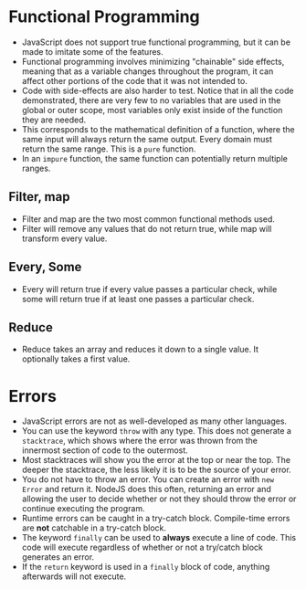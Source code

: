 # Functional Programming

- JavaScript does not support true functional programming, but it can be made to imitate some of the features.
- Functional programming involves minimizing "chainable" side effects, meaning that as a variable changes throughout the program, it can affect other portions of the code that it was not intended to.
- Code with side-effects are also harder to test.  Notice that in all the code demonstrated, there are very few to no variables that are used in the global or outer scope, most variables only exist inside of the function they are needed.
- This corresponds to the mathematical definition of a function, where the same input will always return the same output.  Every domain must return the same range.  This is a `pure` function. 
- In an `impure` function, the same function can potentially return multiple ranges.

## Filter, map
- Filter and map are the two most common functional methods used.
- Filter will remove any values that do not return true, while map will transform every value.

## Every, Some
- Every will return true if every value passes a particular check, while some will return true if at least one passes a particular check.

## Reduce
- Reduce takes an array and reduces it down to a single value.  It optionally takes a first value.

# Errors

- JavaScript errors are not as well-developed as many other languages.
- You can use the keyword `throw` with any type.  This does not generate a `stacktrace`, which shows where the error was thrown from the innermost section of code to the outermost.
- Most stacktraces will show you the error at the top or near the top.  The deeper the stacktrace, the less likely it is to be the source of your error.
- You do not have to throw an error.  You can create an error with `new Error` and return it.  NodeJS does this often, returning an error and allowing the user to decide whether or not they should throw the error or continue executing the program.
- Runtime errors can be caught in a try-catch block.  Compile-time errors are **not** catchable in a try-catch block.
- The keyword `finally` can be used to **always** execute a line of code.  This code will execute regardless of whether or not a try/catch block generates an error.
- If the `return` keyword is used in a `finally` block of code, anything afterwards will not execute.